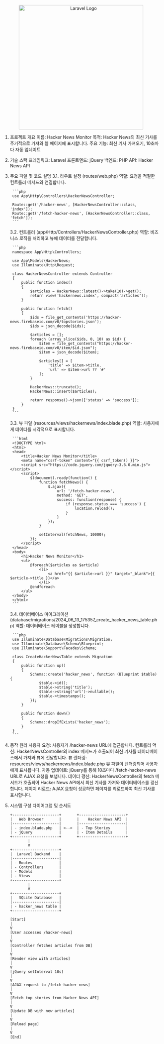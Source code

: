 <p align="center"><a href="https://laravel.com" target="_blank"><img src="https://raw.githubusercontent.com/laravel/art/master/logo-lockup/5%20SVG/2%20CMYK/1%20Full%20Color/laravel-logolockup-cmyk-red.svg" width="400" alt="Laravel Logo"></a></p>

1. 프로젝트 개요
    이름: Hacker News Monitor
    목적: Hacker News의 최신 기사를 주기적으로 가져와 웹 페이지에 표시합니다.
    주요 기능: 최신 기사 가져오기, 10초마다 자동 업데이트

2. 기술 스택
    프레임워크: Laravel
    프론트엔드: jQuery
    백엔드: PHP
    API: Hacker News API

3. 주요 파일 및 코드 설명
    3.1. 라우트 설정 (routes/web.php)
        역할: 요청을 적절한 컨트롤러 메서드와 연결합니다.

        ```php
        use App\Http\Controllers\HackerNewsController;

        Route::get('/hacker-news', [HackerNewsController::class, 'index']);
        Route::get('/fetch-hacker-news', [HackerNewsController::class, 'fetch']);
        ```
    3.2. 컨트롤러 (app/Http/Controllers/HackerNewsController.php)
        역할: 비즈니스 로직을 처리하고 뷰에 데이터를 전달합니다.

        ```php
        namespace App\Http\Controllers;

        use App\Models\HackerNews;
        use Illuminate\Http\Request;

        class HackerNewsController extends Controller
        {
            public function index()
            {
                $articles = HackerNews::latest()->take(10)->get();
                return view('hackernews.index', compact('articles'));
            }

            public function fetch()
            {
                $ids = file_get_contents('https://hacker-news.firebaseio.com/v0/topstories.json');
                $ids = json_decode($ids);

                $articles = [];
                foreach (array_slice($ids, 0, 10) as $id) {
                    $item = file_get_contents("https://hacker-news.firebaseio.com/v0/item/$id.json");
                    $item = json_decode($item);

                    $articles[] = [
                        'title' => $item->title,
                        'url' => $item->url ?? '#'
                    ];
                }

                HackerNews::truncate();
                HackerNews::insert($articles);

                return response()->json(['status' => 'success']);
            }
        }
        ```
    3.3. 뷰 파일 (resources/views/hackernews/index.blade.php)
        역할: 사용자에게 데이터를 시각적으로 표시합니다.

        ```html
        <!DOCTYPE html>
        <html>
        <head>
            <title>Hacker News Monitor</title>
            <meta name="csrf-token" content="{{ csrf_token() }}">
            <script src="https://code.jquery.com/jquery-3.6.0.min.js"></script>
            <script>
                $(document).ready(function() {
                    function fetchNews() {
                        $.ajax({
                            url: '/fetch-hacker-news',
                            method: 'GET',
                            success: function(response) {
                                if (response.status === 'success') {
                                    location.reload();
                                }
                            }
                        });
                    }

                    setInterval(fetchNews, 10000);
                });
            </script>
        </head>
        <body>
            <h1>Hacker News Monitor</h1>
            <ul>
                @foreach($articles as $article)
                    <li>
                        <a href="{{ $article->url }}" target="_blank">{{ $article->title }}</a>
                    </li>
                @endforeach
            </ul>
        </body>
        </html>
        ```
    3.4. 데이터베이스 마이그레이션 (database/migrations/2024_06_13_175357_create_hacker_news_table.php)
        역할: 데이터베이스 테이블을 생성합니다.

        ```php
        use Illuminate\Database\Migrations\Migration;
        use Illuminate\Database\Schema\Blueprint;
        use Illuminate\Support\Facades\Schema;

        class CreateHackerNewsTable extends Migration
        {
            public function up()
            {
                Schema::create('hacker_news', function (Blueprint $table) {
                    $table->id();
                    $table->string('title');
                    $table->string('url')->nullable();
                    $table->timestamps();
                });
            }

            public function down()
            {
                Schema::dropIfExists('hacker_news');
            }
        }
        ```

4. 동작 원리
    사용자 요청: 사용자가 /hacker-news URL에 접근합니다.
    컨트롤러 액션: HackerNewsController의 index 메서드가 호출되어 최신 기사를 데이터베이스에서 가져와 뷰에 전달합니다.
    뷰 렌더링: resources/views/hackernews/index.blade.php 뷰 파일이 렌더링되어 사용자에게 표시됩니다.
    자동 업데이트: jQuery를 통해 10초마다 /fetch-hacker-news URL로 AJAX 요청을 보냅니다.
    데이터 갱신: HackerNewsController의 fetch 메서드가 호출되어 Hacker News API에서 최신 기사를 가져와 데이터베이스를 갱신합니다.
    페이지 리로드: AJAX 요청이 성공하면 페이지를 리로드하여 최신 기사를 표시합니다.

5. 시스템 구성 다이어그램 및 순서도
    ```
    +---------------------+       +---------------------+
    |   Web Browser       |       |    Hacker News API  |
    |---------------------|       |---------------------|
    | - index.blade.php   | <-->  | - Top Stories       |
    | - jQuery            |       | - Item Details      |
    +---------------------+       +---------------------+
            |
            V
    +---------------------+
    |  Laravel Backend    |
    |---------------------|
    | - Routes            |
    | - Controllers       |
    | - Models            |
    | - Views             |
    +---------------------+
            |
            V
    +---------------------+
    |   SQLite Database   |
    |---------------------|
    | - hacker_news table |
    +---------------------+
    ```

    ```
    [Start]
    |
    V
    [User accesses /hacker-news]
    |
    V
    [Controller fetches articles from DB]
    |
    V
    [Render view with articles]
    |
    V
    [jQuery setInterval 10s]
    |
    V
    [AJAX request to /fetch-hacker-news]
    |
    V
    [Fetch top stories from Hacker News API]
    |
    V
    [Update DB with new articles]
    |
    V
    [Reload page]
    |
    V
    [End]
    ```
